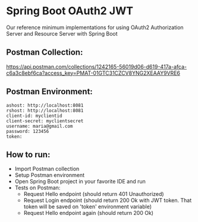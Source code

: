 # Spring Boot OAuth2 JWT

Our reference minimum implementations for using OAuth2 Authorization Server and Resource Server with Spring Boot

## Postman Collection:
https://api.postman.com/collections/1242165-56019d06-d619-417a-afca-c6a3c8ebf6ca?access_key=PMAT-01GTC31CZCV8YNG2XEAAY9VRE6

## Postman Environment:

```
ashost: http://localhost:8081
rshost: http://localhost:8081
client-id: myclientid
client-secret: myclientsecret
username: maria@gmail.com
password: 123456
token:
```

## How to run:

- Import Postman collection
- Setup Postman environment
- Open Spring Boot project in your favorite IDE and run
- Tests on Postman:
  - Request Hello endpoint (should return 401 Unauthorized)
  - Request Login endpoint (should return 200 Ok with JWT token. That token will be saved on 'token' environment variable)
  - Request Hello endpoint again (should return 200 Ok)
